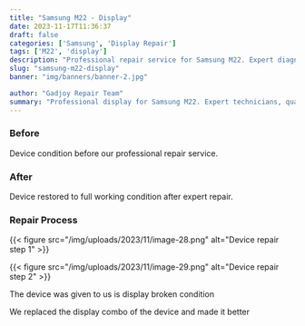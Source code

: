 ```yaml
---
title: "Samsung M22 - Display"
date: 2023-11-17T11:36:37
draft: false
categories: ['Samsung', 'Display Repair']
tags: ['M22', 'display']
description: "Professional repair service for Samsung M22. Expert diagnosis and quality repairs in Bangalore."
slug: "samsung-m22-display"
banner: "img/banners/banner-2.jpg"

author: "Gadjoy Repair Team"
summary: "Professional display for Samsung M22. Expert technicians, quality parts, warranty included."
---
```



### Before

Device condition before our professional repair service.

### After

Device restored to full working condition after expert repair.

### Repair Process

{{< figure src="/img/uploads/2023/11/image-28.png" alt="Device repair step 1" >}}

{{< figure src="/img/uploads/2023/11/image-29.png" alt="Device repair step 2" >}}


The device was given to us is display broken condition

We replaced the display combo of the device and made it better